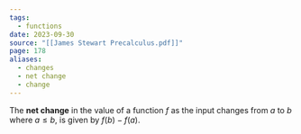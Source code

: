 ```yaml
---
tags:
  - functions
date: 2023-09-30
source: "[[James Stewart Precalculus.pdf]]"
page: 178
aliases:
  - changes
  - net change
  - change
---
```

The **net change** in the value of a function $f$ as the input changes from $a$ to $b$ where $a \le b$, is given by $f(b) - f(a)$. 